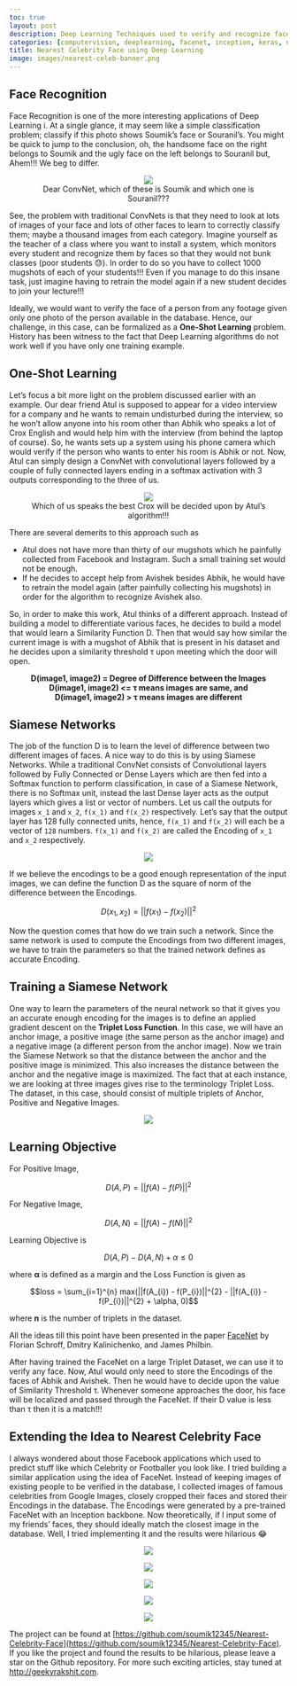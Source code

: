 ```yaml
---
toc: true
layout: post
description: Deep Learning Techniques used to verify and recognize faces can also be extended to replicate Facebook apps saying which celebrity do you look like
categories: [computervision, deeplearning, facenet, inception, keras, nearestcelebrityface, python, tensorflow]
title: Nearest Celebrity Face using Deep Learning
image: images/nearest-celeb-banner.png
---
```

## Face Recognition

Face Recognition is one of the more interesting applications of Deep Learning i. At a single glance, it may seem like a simple classification problem; classify if this photo shows Soumik’s face or Souranil’s. You might be quick to jump to the conclusion, oh, the handsome face on the right belongs to Soumik and the ugly face on the left belongs to Souranil but, Ahem!!! We beg to differ.

<figure class="image">
    <center>
        <img src="{{site.baseurl}}/images/nearest-celeb-face/img_1.jpg">
        <figcaption>Dear ConvNet, which of these is Soumik and which one is Souranil???</figcaption>
    </center>
</figure>

See, the problem with traditional ConvNets is that they need to look at lots of images of your face and lots of other faces to learn to correctly classify them; maybe a thousand images from each category. Imagine yourself as the teacher of a class where you want to install a system, which monitors every student and recognize them by faces so that they would not bunk classes (poor students 😓). In order to do so you have to collect 1000 mugshots of each of your students!!! Even if you manage to do this insane task, just imagine having to retrain the model again if a new student decides to join your lecture!!!

Ideally, we would want to verify the face of a person from any footage given only one photo of the person available in the database. Hence, our challenge, in this case, can be formalized as a **One-Shot Learning** problem. History has been witness to the fact that Deep Learning algorithms do not work well if you have only one training example.

## One-Shot Learning

Let’s focus a bit more light on the problem discussed earlier with an example. Our dear friend Atul is supposed to appear for a video interview for a company and he wants to remain undisturbed during the interview, so he won’t allow anyone into his room other than Abhik who speaks a lot of Crox English and would help him with the interview (from behind the laptop of course). So, he wants sets up a system using his phone camera which would verify if the person who wants to enter his room is Abhik or not. Now, Atul can simply design a ConvNet with convolutional layers followed by a couple of fully connected layers ending in a softmax activation with 3 outputs corresponding to the three of us.

<figure class="image">
    <center>
        <img src="{{site.baseurl}}/images/nearest-celeb-face/img_2.jpg">
        <figcaption>Which of us speaks the best Crox will be decided upon by Atul’s algorithm!!!</figcaption>
    </center>
</figure>

There are several demerits to this approach such as

- Atul does not have more than thirty of our mugshots which he painfully collected from Facebook and Instagram. Such a small training set would not be enough.
- If he decides to accept help from Avishek besides Abhik, he would have to retrain the model again (after painfully collecting his mugshots) in order for the algorithm to recognize Avishek also.

So, in order to make this work, Atul thinks of a different approach. Instead of building a model to differentiate various faces, he decides to build a model that would learn a Similarity Function D. Then that would say how similar the current image is with a mugshot of Abhik that is present in his dataset and he decides upon a similarity threshold τ upon meeting which the door will open.

<center>
<strong>D(image1, image2) = Degree of Difference between the Images</strong><br>
<strong>D(image1, image2) <= τ means images are same, and</strong><br>
<strong>D(image1, image2) > τ means images are different</strong><br>
</center>

## Siamese Networks

The job of the function D is to learn the level of difference between two different images of faces. A nice way to do this is by using Siamese Networks. While a traditional ConvNet consists of Convolutional layers followed by Fully Connected or Dense Layers which are then fed into a Softmax function to perform classification, in case of a Siamese Network, there is no Softmax unit, instead the last Dense layer acts as the output layers which gives a list or vector of numbers. Let us call the outputs for images `x_1` and `x_2`, `f(x_1)` and `f(x_2)` respectively. Let’s say that the output layer has 128 fully connected units, hence, `f(x_1)` and `f(x_2)` will each be a vector of `128` numbers. `f(x_1)` and `f(x_2)` are called the Encoding of `x_1` and `x_2` respectively.

<figure class="image">
    <center>
        <img src="{{site.baseurl}}/images/nearest-celeb-face/img_3.png">
    </center>
</figure>

If we believe the encodings to be a good enough representation of the input images, we can define the function D as the square of norm of the difference between the Encodings.

$$D(x_{1}, x_{2}) = ||f(x_{1}) - f(x_{2})||^{2}$$

Now the question comes that how do we train such a network. Since the same network is used to compute the Encodings from two different images, we have to train the parameters so that the trained network defines as accurate Encoding.

## Training a Siamese Network

One way to learn the parameters of the neural network so that it gives you an accurate enough encoding for the images is to define an applied gradient descent on the **Triplet Loss Function**. In this case, we will have an anchor image, a positive image (the same person as the anchor image) and a negative image (a different person from the anchor image). Now we train the Siamese Network so that the distance between the anchor and the positive image is minimized. This also increases the distance between the anchor and the negative image is maximized. The fact that at each instance, we are looking at three images gives rise to the terminology Triplet Loss. The dataset, in this case, should consist of multiple triplets of Anchor, Positive and Negative Images.

<figure class="image">
    <center>
        <img src="{{site.baseurl}}/images/nearest-celeb-face/img_4.jpg">
    </center>
</figure>

## Learning Objective

For Positive Image,

$$D(A, P) = ||f(A) - f(P)||^{2}$$

For Negative Image,

$$D(A, N) = ||f(A) - f(N)||^{2}$$

Learning Objective is

$$D(A, P) - D(A, N) + \alpha \leq 0$$

where **α** is defined as a margin and the Loss Function is given as

$$loss = \sum_{i=1}^{n} max(||f(A_{i}) - f(P_{i})||^{2} - ||f(A_{i}) - f(P_{i})||^{2} + \alpha, 0)$$

where **n** is the number of triplets in the dataset.

All the ideas till this point have been presented in the paper [FaceNet](https://arxiv.org/abs/1503.03832) by Florian Schroff, Dmitry Kalinichenko, and James Philbin.

After having trained the FaceNet on a large Triplet Dataset, we can use it to verify any face. Now, Atul would only need to store the Encodings of the faces of Abhik and Avishek. Then he would have to decide upon the value of Similarity Threshold τ. Whenever someone approaches the door, his face will be localized and passed through the FaceNet. If their D value is less than τ then it is a match!!!

## Extending the Idea to Nearest Celebrity Face

I always wondered about those Facebook applications which used to predict stuff like which Celebrity or Footballer you look like. I tried building a similar application using the idea of FaceNet. Instead of keeping images of existing people to be verified in the database, I collected images of famous celebrities from Google Images, closely cropped their faces and stored their Encodings in the database. The Encodings were generated by a pre-trained FaceNet with an Inception backbone. Now theoretically, if I input some of my friends’ faces, they should ideally match the closest image in the database. Well, I tried implementing it and the results were hilarious 😂

<figure class="image">
    <center>
        <img src="{{site.baseurl}}/images/nearest-celeb-face/img_0.png">
    </center>
</figure>

<figure class="image">
    <center>
        <img src="{{site.baseurl}}/images/nearest-celeb-face/img_5.png">
    </center>
</figure>

<figure class="image">
    <center>
        <img src="{{site.baseurl}}/images/nearest-celeb-face/img_6.png">
    </center>
</figure>

<figure class="image">
    <center>
        <img src="{{site.baseurl}}/images/nearest-celeb-face/img_7.png">
    </center>
</figure>

<figure class="image">
    <center>
        <img src="{{site.baseurl}}/images/nearest-celeb-face/img_8.png">
    </center>
</figure>

The project can be found at [https://github.com/soumik12345/Nearest-Celebrity-Face](https://github.com/soumik12345/Nearest-Celebrity-Face). If you like the project and found the results to be hilarious, please leave a star on the Github repository. For more such exciting articles, stay tuned at http://geekyrakshit.com.
